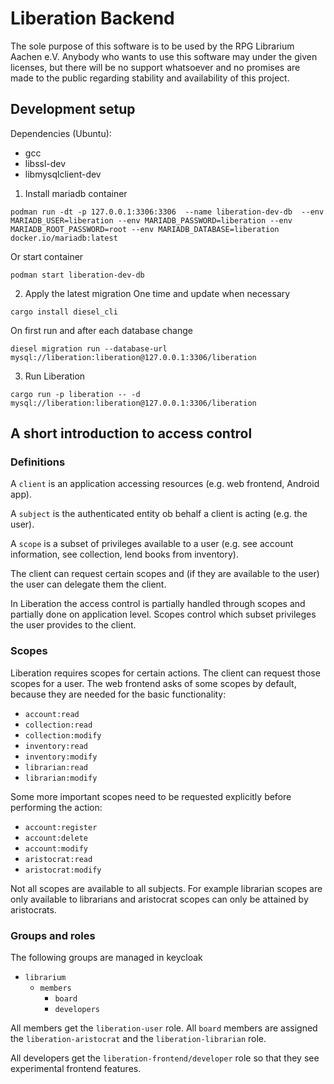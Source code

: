 # Liberation Backend

The sole purpose of this software is to be used by the RPG Librarium Aachen e.V. Anybody who wants to use this software may under the given licenses, but there will be no support whatsoever and no promises are made to the public regarding stability and availability of this project. 

## Development setup
Dependencies (Ubuntu):
- gcc
- libssl-dev
- libmysqlclient-dev

1. Install mariadb container
```shell
podman run -dt -p 127.0.0.1:3306:3306  --name liberation-dev-db  --env MARIADB_USER=liberation --env MARIADB_PASSWORD=liberation --env MARIADB_ROOT_PASSWORD=root --env MARIADB_DATABASE=liberation docker.io/mariadb:latest
```
Or start container
```shell
podman start liberation-dev-db
```

2. Apply the latest migration
One time and update when necessary
```shell
cargo install diesel_cli
```

On first run and after each database change
```shell
diesel migration run --database-url mysql://liberation:liberation@127.0.0.1:3306/liberation
```

3. Run Liberation
```shell
cargo run -p liberation -- -d mysql://liberation:liberation@127.0.0.1:3306/liberation
```

## A short introduction to access control
### Definitions
A `client` is an application accessing resources (e.g. web frontend, Android app).

A `subject` is the authenticated entity ob behalf a client is acting (e.g. the user).

A `scope` is a subset of privileges available to a user (e.g. see account information, see collection, lend books from inventory).

The client can request certain scopes and (if they are available to the user) the user can delegate them the client.

In Liberation the access control is partially handled through scopes and partially done on application level. 
Scopes control which subset privileges the user provides to the client. 

### Scopes
Liberation requires scopes for certain actions. The client can request those scopes for a user.
The web frontend asks of some scopes by default, because they are needed for the basic functionality:
- `account:read`
- `collection:read`
- `collection:modify`
- `inventory:read`
- `inventory:modify`
- `librarian:read`
- `librarian:modify`

Some more important scopes need to be requested explicitly before performing the action:
- `account:register`
- `account:delete`
- `account:modify`
- `aristocrat:read`
- `aristocrat:modify`

Not all scopes are available to all subjects. For example librarian scopes are only available to librarians and 
aristocrat scopes can only be attained by aristocrats.

### Groups and roles
The following groups are managed in keycloak
- `librarium`
  - `members`
    - `board`
    - `developers`

All members get the `liberation-user` role. All `board` members are assigned the `liberation-aristocrat` and 
the `liberation-librarian` role.

All developers get the `liberation-frontend/developer` role so that they see experimental frontend features.
